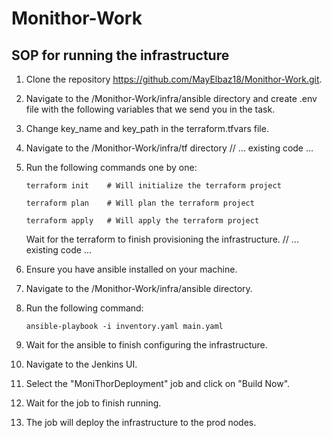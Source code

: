 # Monithor-Work

## SOP for running the infrastructure

1. Clone the repository https://github.com/MayElbaz18/Monithor-Work.git.
2. Navigate to the /Monithor-Work/infra/ansible directory and create .env file with the following variables that we send you in the task.
3. Change key_name and key_path in the terraform.tfvars file.
4. Navigate to the /Monithor-Work/infra/tf directory
// ... existing code ...
5. Run the following commands one by one:
    ```
    terraform init    # Will initialize the terraform project
    ```
    ```
    terraform plan    # Will plan the terraform project
    ```
    ```
    terraform apply   # Will apply the terraform project
    ```
    Wait for the terraform to finish provisioning the infrastructure.
// ... existing code ...

6. Ensure you have ansible installed on your machine.
7. Navigate to the /Monithor-Work/infra/ansible directory.

8. Run the following command:
    ```
    ansible-playbook -i inventory.yaml main.yaml
    ```

9. Wait for the ansible to finish configuring the infrastructure.

10. Navigate to the Jenkins UI.

11. Select the "MoniThorDeployment" job and click on "Build Now".

12. Wait for the job to finish running.

13. The job will deploy the infrastructure to the prod nodes.

